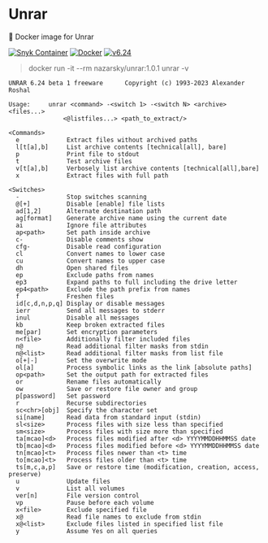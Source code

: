 # Unrar
🐳 Docker image for Unrar

[![Snyk Container](https://github.com/nzrsky/Unrar/actions/workflows/snyk-container.yml/badge.svg)](https://github.com/nzrsky/Unrar/actions/workflows/snyk-container.yml)
[![Docker](https://github.com/nzrsky/Unrar/actions/workflows/docker-publish.yml/badge.svg)](https://github.com/nzrsky/Unrar/actions/workflows/docker-publish.yml)
[![v6.24](https://img.shields.io/badge/v6.24-blue?logoColor=white)]()

> docker run -it --rm nazarsky/unrar:1.0.1 unrar -v

    UNRAR 6.24 beta 1 freeware      Copyright (c) 1993-2023 Alexander Roshal
    
    Usage:     unrar <command> -<switch 1> -<switch N> <archive> <files...>
                   <@listfiles...> <path_to_extract/>
    
    <Commands>
      e             Extract files without archived paths
      l[t[a],b]     List archive contents [technical[all], bare]
      p             Print file to stdout
      t             Test archive files
      v[t[a],b]     Verbosely list archive contents [technical[all],bare]
      x             Extract files with full path
    
    <Switches>
      -             Stop switches scanning
      @[+]          Disable [enable] file lists
      ad[1,2]       Alternate destination path
      ag[format]    Generate archive name using the current date
      ai            Ignore file attributes
      ap<path>      Set path inside archive
      c-            Disable comments show
      cfg-          Disable read configuration
      cl            Convert names to lower case
      cu            Convert names to upper case
      dh            Open shared files
      ep            Exclude paths from names
      ep3           Expand paths to full including the drive letter
      ep4<path>     Exclude the path prefix from names
      f             Freshen files
      id[c,d,n,p,q] Display or disable messages
      ierr          Send all messages to stderr
      inul          Disable all messages
      kb            Keep broken extracted files
      me[par]       Set encryption parameters
      n<file>       Additionally filter included files
      n@            Read additional filter masks from stdin
      n@<list>      Read additional filter masks from list file
      o[+|-]        Set the overwrite mode
      ol[a]         Process symbolic links as the link [absolute paths]
      op<path>      Set the output path for extracted files
      or            Rename files automatically
      ow            Save or restore file owner and group
      p[password]   Set password
      r             Recurse subdirectories
      sc<chr>[obj]  Specify the character set
      si[name]      Read data from standard input (stdin)
      sl<size>      Process files with size less than specified
      sm<size>      Process files with size more than specified
      ta[mcao]<d>   Process files modified after <d> YYYYMMDDHHMMSS date
      tb[mcao]<d>   Process files modified before <d> YYYYMMDDHHMMSS date
      tn[mcao]<t>   Process files newer than <t> time
      to[mcao]<t>   Process files older than <t> time
      ts[m,c,a,p]   Save or restore time (modification, creation, access, preserve)
      u             Update files
      v             List all volumes
      ver[n]        File version control
      vp            Pause before each volume
      x<file>       Exclude specified file
      x@            Read file names to exclude from stdin
      x@<list>      Exclude files listed in specified list file
      y             Assume Yes on all queries

